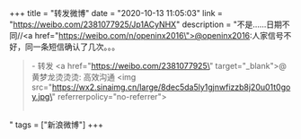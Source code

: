 +++
title = "转发微博"
date = "2020-10-13 11:05:03"
link = "https://weibo.com/2381077925/Jp1ACyNHX"
description = "不是……日期不同//<a href=\"https://weibo.com/n/openinx2016\">@openinx2016</a>:人家信号不好，同一条短信确认了几次。。。<br><blockquote> - 转发 <a href=\"https://weibo.com/2381077925\" target=\"_blank\">@黄梦龙烫烫烫</a>: 高效沟通 <img src=\"https://wx2.sinaimg.cn/large/8dec5da5ly1gjnwfizzb8j20u01t0goy.jpg\" referrerpolicy=\"no-referrer\"><br><br></blockquote>"
tags = ["新浪微博"]
+++
